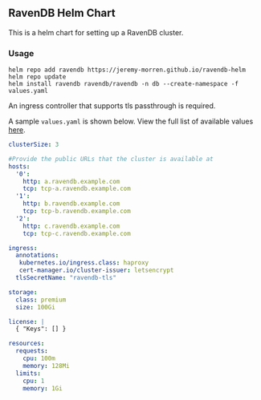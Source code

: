﻿## RavenDB Helm Chart

This is a helm chart for setting up a RavenDB cluster. 

### Usage

```shell
helm repo add ravendb https://jeremy-morren.github.io/ravendb-helm
helm repo update
helm install ravendb ravendb/ravendb -n db --create-namespace -f values.yaml
```

An ingress controller that supports tls passthrough is required.

A sample `values.yaml` is shown below.  View the full list of available values [here](ravendb/values.yaml).

```yaml
clusterSize: 3

#Provide the public URLs that the cluster is available at
hosts:
  '0':
    http: a.ravendb.example.com
    tcp: tcp-a.ravendb.example.com
  '1':
    http: b.ravendb.example.com
    tcp: tcp-b.ravendb.example.com
  '2':
    http: c.ravendb.example.com
    tcp: tcp-c.ravendb.example.com

ingress:
  annotations:
   kubernetes.io/ingress.class: haproxy
   cert-manager.io/cluster-issuer: letsencrypt
  tlsSecretName: "ravendb-tls"

storage:
  class: premium
  size: 100Gi

license: |
  { "Keys": [] }

resources:
  requests:
    cpu: 100m
    memory: 128Mi
  limits:
    cpu: 1
    memory: 1Gi
```

